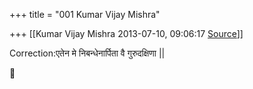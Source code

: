 +++
title = "001 Kumar Vijay Mishra"

+++
[[Kumar Vijay Mishra	2013-07-10, 09:06:17 [Source](https://groups.google.com/g/samskrita/c/SwbBL5OQFxY)]]



Correction:एतेन मे निबन्धेनार्पिता वै गुरुदक्षिणा \|\|



